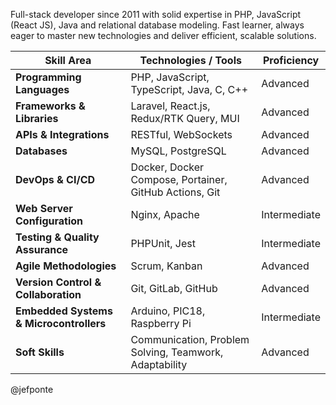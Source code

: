 Full-stack developer since 2011 with solid expertise in PHP, JavaScript (React JS), Java and relational database modeling. Fast learner, always eager to master new technologies and deliver efficient, scalable solutions.


| Skill Area                              | Technologies / Tools                                   | Proficiency  |
| --------------------------------------- | ------------------------------------------------------ | ------------ |
| **Programming Languages**               | PHP, JavaScript, TypeScript, Java, C, C++              | Advanced     |
| **Frameworks & Libraries**              | Laravel, React.js, Redux/RTK Query, MUI                | Advanced     |
| **APIs & Integrations**                 | RESTful, WebSockets                                    | Advanced     |
| **Databases**                           | MySQL, PostgreSQL                                      | Advanced     |
| **DevOps & CI/CD**                      | Docker, Docker Compose, Portainer, GitHub Actions, Git | Advanced     |
| **Web Server Configuration**            | Nginx, Apache                                          | Intermediate |
| **Testing & Quality Assurance**         | PHPUnit, Jest                                          | Intermediate |
| **Agile Methodologies**                 | Scrum, Kanban                                          | Advanced     |
| **Version Control & Collaboration**     | Git, GitLab, GitHub                                    | Advanced     |
| **Embedded Systems & Microcontrollers** | Arduino, PIC18, Raspberry Pi                           | Intermediate |
| **Soft Skills**                         | Communication, Problem Solving, Teamwork, Adaptability | Advanced     |




@jefponte
